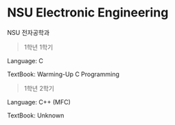 # NSU Electronic Engineering
NSU 전자공학과

>1학년 1학기 

Language: C 

TextBook: Warming-Up C Programming

>1학년 2학기

Language: C++ (MFC)

TextBook: Unknown
